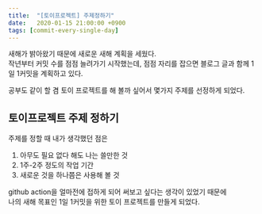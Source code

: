```yaml
---
title:  "[토이프로젝트] 주제정하기"
date:   2020-01-15 21:00:00 +0900
tags: [commit-every-single-day]
---
```


새해가 밝아왔기 때문에 새로운 새해 계획을 세웠다.  
작년부터 커밋 수를 점점 늘려가기 시작했는데, 점점 자리를 잡으면 블로그 글과 함께 1일 1커밋을 계획하고 있다.

공부도 같이 할 겸 토이 프로젝트를 해 볼까 싶어서 몇가지 주제를 선정하게 되었다.

## 토이프로젝트 주제 정하기
주제를 정할 때 내가 생각했던 점은

1. 아무도 필요 없다 해도 나는 쓸만한 것
2. 1주-2주 정도의 작업 기간
3. 새로운 것을 하나쯤은 사용해 볼 것

github action을 얼마전에 접하게 되어 써보고 싶다는 생각이 있었기 때문에  
나의 새해 목표인 1일 1커밋을 위한 토이 프로젝트를 만들게 되었다.
